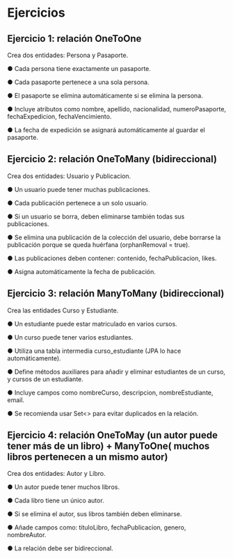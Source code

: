 # Ejercicios

## Ejercicio 1: relación OneToOne
Crea dos entidades: Persona y Pasaporte.

● Cada persona tiene exactamente un pasaporte.

● Cada pasaporte pertenece a una sola persona.

● El pasaporte se elimina automáticamente si se elimina la persona.

● Incluye atributos como nombre, apellido, nacionalidad, numeroPasaporte, fechaExpedicion, fechaVencimiento.

● La fecha de expedición se asignará automáticamente al guardar el pasaporte.

## Ejercicio 2: relación OneToMany (bidireccional)

Crea dos entidades: Usuario y Publicacion.

● Un usuario puede tener muchas publicaciones.

● Cada publicación pertenece a un solo usuario.

● Si un usuario se borra, deben eliminarse también todas sus publicaciones.

● Se elimina una publicación de la colección del usuario, debe borrarse la publicación porque se queda huérfana (orphanRemoval = true).

● Las publicaciones deben contener: contenido, fechaPublicacion, likes.

● Asigna automáticamente la fecha de publicación.

## Ejercicio 3: relación ManyToMany (bidireccional)

Crea las entidades Curso y Estudiante.

● Un estudiante puede estar matriculado en varios cursos.

● Un curso puede tener varios estudiantes.

● Utiliza una tabla intermedia curso_estudiante (JPA lo hace automáticamente).

● Define métodos auxiliares para añadir y eliminar estudiantes de un curso, y cursos de un estudiante.

● Incluye campos como nombreCurso, descripcion, nombreEstudiante, email.

● Se recomienda usar Set<> para evitar duplicados en la relación.

## Ejercicio 4: relación OneToMay (un autor puede tener más de un libro) + ManyToOne( muchos libros pertenecen a un mismo autor)

Crea dos entidades: Autor y Libro.

● Un autor puede tener muchos libros.

● Cada libro tiene un único autor.

● Si se elimina el autor, sus libros también deben eliminarse.

● Añade campos como: tituloLibro, fechaPublicacion, genero, nombreAutor.

● La relación debe ser bidireccional.

